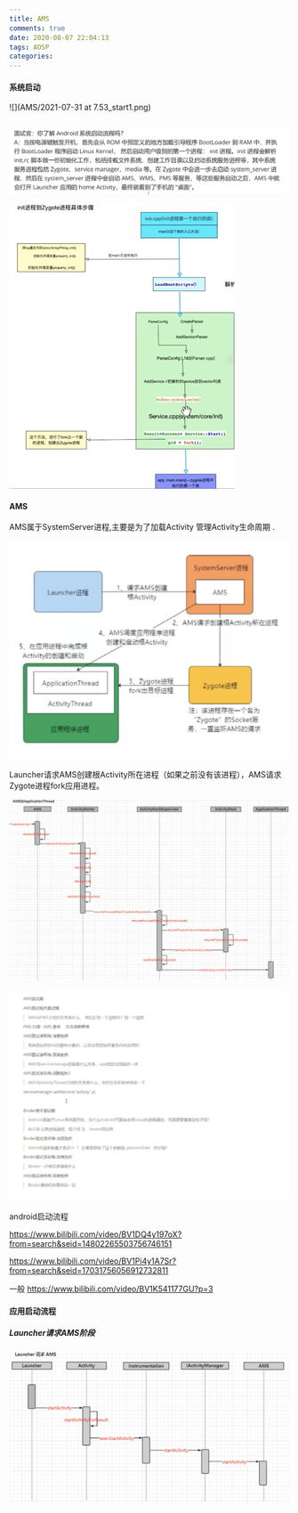 ```yaml
---
title: AMS
comments: true
date: 2020-08-07 22:04:13
tags: AOSP
categories: 
---
```




#### 系统启动

![](AMS/2021-07-31 at 7.53_start1.png)

​	![](AMS/2021-08-16_PHONE_START.png)



<img src="AMS/2021-07-31 at 7.53.43_start2.png" style="zoom: 50%;" />







#### AMS

AMS属于SystemServer进程,主要是为了加载Activity 管理Activity生命周期 .

<img src="AMS/2021-08-07_8.25_ams.png" style="zoom:50%;" />

Launcher请求AMS创建根Activity所在进程（如果之前没有该进程），AMS请求Zygote进程fork应用进程。





![](AMS/2021-08-16_AMS_APPLICATION.png)



![](AMS/2021-08-07_8.26_ams.png)





android启动流程

https://www.bilibili.com/video/BV1DQ4y197oX?from=search&seid=14802265503756746151

https://www.bilibili.com/video/BV1Pi4y1A7Sr?from=search&seid=17031756056912732811





一般 https://www.bilibili.com/video/BV1K541177GU?p=3 



#### 应用启动流程

##### Launcher请求AMS阶段

![](AMS/2021-08-16_lancher_ams.png)
